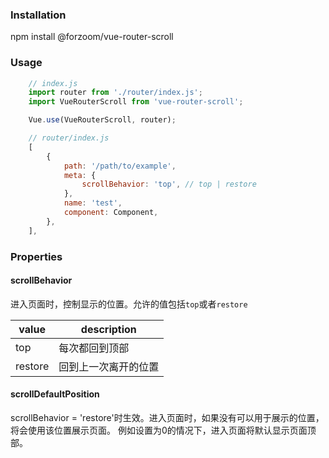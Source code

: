 ### Installation

npm install @forzoom/vue-router-scroll

### Usage

```javascript
	// index.js
	import router from './router/index.js';
	import VueRouterScroll from 'vue-router-scroll';

	Vue.use(VueRouterScroll, router);

	// router/index.js
	[
		{
			path: '/path/to/example',
			meta: {
				scrollBehavior: 'top', // top | restore
			},
			name: 'test',
			component: Component,
		},
	],
```

### Properties

#### scrollBehavior

进入页面时，控制显示的位置。允许的值包括`top`或者`restore`

|value|description|
|---|---|
|top|每次都回到顶部|
|restore|回到上一次离开的位置|

#### scrollDefaultPosition

scrollBehavior = 'restore'时生效。进入页面时，如果没有可以用于展示的位置，将会使用该位置展示页面。
例如设置为0的情况下，进入页面将默认显示页面顶部。